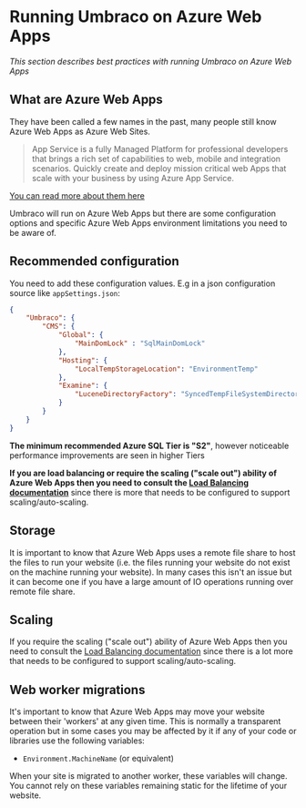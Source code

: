 ﻿---
versionFrom: 9.0.0
---

# Running Umbraco on Azure Web Apps

_This section describes best practices with running Umbraco on Azure Web Apps_

## What are Azure Web Apps

They have been called a few names in the past, many people still know Azure Web Apps as Azure Web Sites.

> App Service is a fully Managed Platform for professional developers that brings a rich set of capabilities to web, mobile and integration scenarios. Quickly create and deploy mission critical web Apps that scale with your business by using Azure App Service.

[You can read more about them here](https://azure.microsoft.com/en-us/documentation/articles/app-service-web-overview/)

Umbraco will run on Azure Web Apps but there are some configuration options and specific Azure Web Apps environment limitations you need to be aware of.

## Recommended configuration

You need to add these configuration values. E.g in a json configuration source like `appSettings.json`:

```json
{
    "Umbraco": {
        "CMS": {
            "Global": {
                "MainDomLock" : "SqlMainDomLock"
            },
            "Hosting": {
                "LocalTempStorageLocation": "EnvironmentTemp"
            },
            "Examine": {
                "LuceneDirectoryFactory": "SyncedTempFileSystemDirectoryFactory"
            }
        }
    }
}
```

__The minimum recommended Azure SQL Tier is "S2"__, however noticeable performance improvements are seen in higher Tiers

__If you are load balancing or require the scaling ("scale out") ability of Azure Web Apps then you need to consult the
[Load Balancing documentation](Load-Balancing/index.md)__ since there is more that needs to be configured to support scaling/auto-scaling.

## Storage

It is important to know that Azure Web Apps uses a remote file share to host the files to run your website (i.e. the files running your website do not exist on the machine running your website). In many cases this isn't an issue but it can become one if you have a large amount of IO operations running over remote file share.

## Scaling

If you require the scaling ("scale out") ability of Azure Web Apps then you need to consult
the [Load Balancing documentation](Load-Balancing/index.md) since there is a lot more that needs
to be configured to support scaling/auto-scaling.

## Web worker migrations

It's important to know that Azure Web Apps may move your website between their 'workers' at any given time. This is normally a transparent operation but in some cases you may be affected by it if any of your code or libraries use the following variables:

* `Environment.MachineName` (or equivalent)

When your site is migrated to another worker, these variables will change.
You cannot rely on these variables remaining static for the lifetime of your website.
